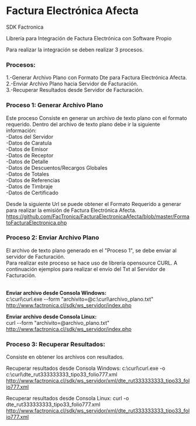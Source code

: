 # Factura Electrónica Afecta
SDK Factronica

Librería para Integración de Factura Electrónica con Software Propio

Para realizar la integración se deben realizar 3 procesos.

<h3>Procesos:</h3>
1.-Generar Archivo Plano con Formato Dte para Factura Electrónica Afecta.<br>
2.-Enviar Archivo Plano hacia Servidor de Facturación.<br>
3.-Recuperar Resultados desde Servidor de Facturación.<br>

<h3>Proceso 1: Generar Archivo Plano</h3>
Este proceso Consiste en generar un archivo de texto plano con el formato requerido.
Dentro del archivo de texto plano debe ir la siguiente información:
<br>-Datos del Servidor
<br>-Datos de Caratula
<br>-Datos de Emisor
<br>-Datos de Receptor
<br>-Datos de Detalle
<br>-Datos de Descuentos/Recargos Globales
<br>-Datos de Totales
<br>-Datos de Referencias
<br>-Datos de Timbraje
<br>-Datos de Certificado

Desde la siguiente Url se puede obtener el Formato Requerido a generar para realizar la emisión de Factura Electrónica Afecta.
<br>https://github.com/FacTronica/FacturaElectronicaAfecta/blob/master/FormatoFacturaElectronica.php

<h3>Proceso 2: Enviar Archivo Plano</h3>
El archivo de texto plano generado en el "Proceso 1", se debe enviar al servidor de Facturación.
<br>Para realizar este proceso se hace uso de librería opensource CURL.
A continuación ejemplos para realizar el envío del Txt al Servidor de Facturación.

<br><b>Enviar archivo desde Consola Windows:</b>
<br>c:\curl\curl.exe --form "archivito=@c:\curl\archivo_plano.txt" http://www.factronica.cl/sdk/ws_servidor/index.php

<b>Enviar archivo desde Consola Linux:</b>
<br>curl --form "archivito=@archivo_plano.txt" http://www.factronica.cl/sdk/ws_servidor/index.php

<h3>Proceso 3: Recuperar Resultados:</h3>
Consiste en obtener los archivos con resultados.

Recuperar resultados desde Consola Windows:
c:\curl\curl.exe -o c:\curl\dte_rut333333333_tipo33_folio777.xml http://www.factronica.cl/sdk/ws_servidor/xml/dte_rut333333333_tipo33_folio777.xml

Recuperar resultados desde Consola Linux:
curl -o dte_rut333333333_tipo33_folio777.xml http://www.factronica.cl/sdk/ws_servidor/xml/dte_rut333333333_tipo33_folio777.xml

